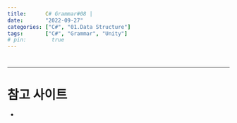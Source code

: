 ```yaml
---
title:      C# Grammar#08 | 
date:       "2022-09-27"
categories: ["C#", "01.Data Structure"]
tags:       ["C#", "Grammar", "Unity"]
# pin:        true
---
```


# 


---

# 참고 사이트
- []()